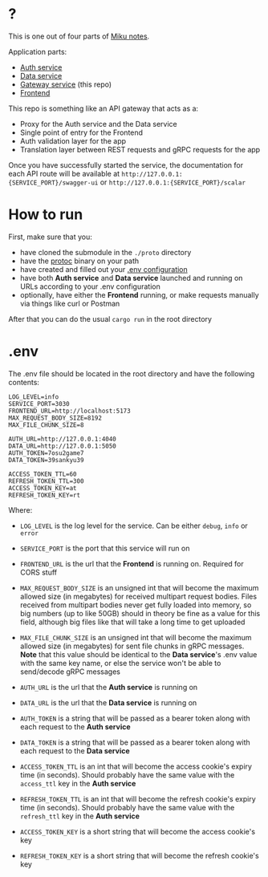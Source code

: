 # ?

This is one out of four parts of [Miku notes]().

Application parts:
- [Auth service](https://github.com/kuromii5/sso-auth)
- [Data service](https://github.com/kutoru/miku-notes-data)
- [Gateway service](https://github.com/kutoru/miku-notes-gateway) (this repo)
- [Frontend](https://github.com/kinokorain/Miku-notes-frontend)

This repo is something like an API gateway that acts as a:
- Proxy for the Auth service and the Data service
- Single point of entry for the Frontend
- Auth validation layer for the app
- Translation layer between REST requests and gRPC requests for the app

Once you have successfully started the service, the documentation for each API route will be available at `http://127.0.0.1:{SERVICE_PORT}/swagger-ui` or `http://127.0.0.1:{SERVICE_PORT}/scalar`

# How to run

First, make sure that you:
- have cloned the submodule in the `./proto` directory
- have the [protoc](https://grpc.io/docs/protoc-installation) binary on your path
- have created and filled out your [.env configuration](#env)
- have both **Auth service** and **Data service** launched and running on URLs according to your .env configuration
- optionally, have either the **Frontend** running, or make requests manually via things like curl or Postman

After that you can do the usual `cargo run` in the root directory

# .env

The .env file should be located in the root directory and have the following contents:
```
LOG_LEVEL=info
SERVICE_PORT=3030
FRONTEND_URL=http://localhost:5173
MAX_REQUEST_BODY_SIZE=8192
MAX_FILE_CHUNK_SIZE=8

AUTH_URL=http://127.0.0.1:4040
DATA_URL=http://127.0.0.1:5050
AUTH_TOKEN=7osu2game7
DATA_TOKEN=39sankyu39

ACCESS_TOKEN_TTL=60
REFRESH_TOKEN_TTL=300
ACCESS_TOKEN_KEY=at
REFRESH_TOKEN_KEY=rt
```
Where:
- `LOG_LEVEL` is the log level for the service. Can be either `debug`, `info` or `error`
- `SERVICE_PORT` is the port that this service will run on
- `FRONTEND_URL` is the url that the **Frontend** is running on. Required for CORS stuff
- `MAX_REQUEST_BODY_SIZE` is an unsigned int that will become the maximum allowed size (in megabytes) for received multipart request bodies. Files received from multipart bodies never get fully loaded into memory, so big numbers (up to like 50GB) should in theory be fine as a value for this field, although big files like that will take a long time to get uploaded
- `MAX_FILE_CHUNK_SIZE` is an unsigned int that will become the maximum allowed size (in megabytes) for sent file chunks in gRPC messages. **Note** that this value should be identical to the **Data service**'s .env value with the same key name, or else the service won't be able to send/decode gRPC messages

- `AUTH_URL` is the url that the **Auth service** is running on
- `DATA_URL` is the url that the **Data service** is running on
- `AUTH_TOKEN` is a string that will be passed as a bearer token along with each request to the **Auth service**
- `DATA_TOKEN` is a string that will be passed as a bearer token along with each request to the **Data service**

- `ACCESS_TOKEN_TTL` is an int that will become the access cookie's expiry time (in seconds). Should probably have the same value with the `access_ttl` key in the **Auth service**
- `REFRESH_TOKEN_TTL` is an int that will become the refresh cookie's expiry time (in seconds). Should probably have the same value with the `refresh_ttl` key in the **Auth service**
- `ACCESS_TOKEN_KEY` is a short string that will become the access cookie's key 
- `REFRESH_TOKEN_KEY` is a short string that will become the refresh cookie's key 
